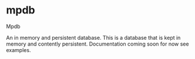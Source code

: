 # mpdb
Mpdb

An in memory and persistent database. This is a database that is kept in memory and contently persistent. Documentation coming soon for now see examples.
